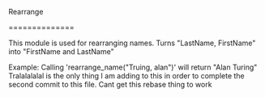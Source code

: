 Rearrange

==============

This module is used for rearranging names.
Turns "LastName, FirstName" into "FirstName and LastName"

Example:
Calling 'rearrange_name("Truing, alan")' will return "Alan Turing" Tralalalalal is the only thing I am adding to this in order to complete the second commit to this file.
Cant get this rebase thing to work

